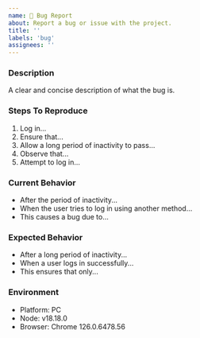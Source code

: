 ```yaml
---
name: 👾 Bug Report
about: Report a bug or issue with the project.
title: ''
labels: 'bug'
assignees: ''
---
```


### Description

A clear and concise description of what the bug is.

### Steps To Reproduce

1. Log in...
2. Ensure that...
3. Allow a long period of inactivity to pass...
4. Observe that...
5. Attempt to log in...

### Current Behavior

- After the period of inactivity...
- When the user tries to log in using another method...
- This causes a bug due to...

### Expected Behavior

- After a long period of inactivity...
- When a user logs in successfully...
- This ensures that only...

### Environment

- Platform: PC
- Node: v18.18.0
- Browser: Chrome 126.0.6478.56
